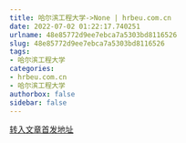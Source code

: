 ```yaml
---
title: 哈尔滨工程大学->None | hrbeu.com.cn
date: 2022-07-02 01:22:17.740251
urlname: 48e85772d9ee7ebca7a5303bd8116526
slug: 48e85772d9ee7ebca7a5303bd8116526
tags: 
- 哈尔滨工程大学
categories:
- hrbeu.com.cn
- 哈尔滨工程大学
authorbox: false
sidebar: false
---
```





[转入文章首发地址](https://mp.weixin.qq.com/s/yblcc3-FVVAes3ONKP4lCw)
